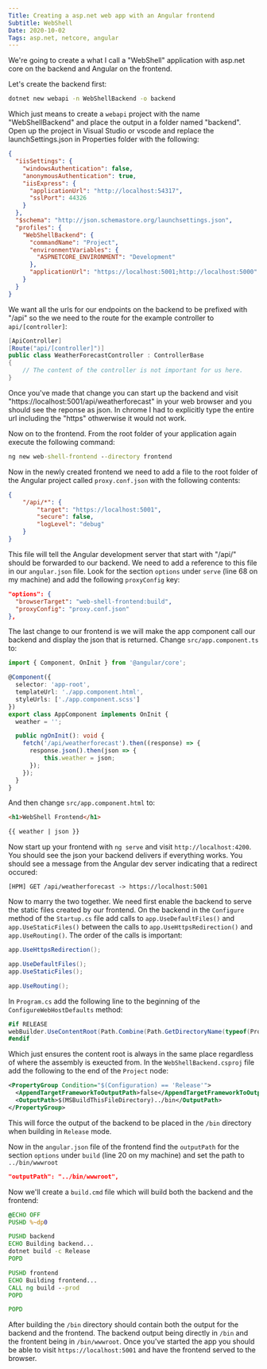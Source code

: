 ```yaml
---
Title: Creating a asp.net web app with an Angular frontend
Subtitle: WebShell
Date: 2020-10-02
Tags: asp.net, netcore, angular
---
```


We're going to create a what I call a "WebShell" application with asp.net core on the backend and Angular on the
frontend.

<!--more-->

Let's create the backend first:

```cmd
dotnet new webapi -n WebShellBackend -o backend
```

Which just means to create a `webapi` project with the name "WebShellBackend" and place the output in a folder named
"backend". Open up the project in Visual Studio or vscode and replace the launchSettings.json in Properties folder with
the following:

```json
{
  "iisSettings": {
    "windowsAuthentication": false,
    "anonymousAuthentication": true,
    "iisExpress": {
      "applicationUrl": "http://localhost:54317",
      "sslPort": 44326
    }
  },
  "$schema": "http://json.schemastore.org/launchsettings.json",
  "profiles": {
    "WebShellBackend": {
      "commandName": "Project",
      "environmentVariables": {
        "ASPNETCORE_ENVIRONMENT": "Development"
      },
      "applicationUrl": "https://localhost:5001;http://localhost:5000"
    }
  }
}
```

We want all the urls for our endpoints on the backend to be prefixed with "/api" so the we need to the route for the
example controller to `api/[controller]`:

```cs
[ApiController]
[Route("api/[controller]")]
public class WeatherForecastController : ControllerBase
{
    // The content of the controller is not important for us here.
}
```

Once you've made that change you can start up the backend and visit "https://localhost:5001/api/weatherforecast" in
your web browser and you should see the reponse as json. In chrome I had to explicitly type the entire url including
the "https" othwerwise it would not work.

Now on to the frontend. From the root folder of your application again execute the following command:

```cmd
ng new web-shell-frontend --directory frontend
```

Now in the newly created frontend we need to add a file to the root folder of the Angular project called
`proxy.conf.json` with the following contents:

```json
{
    "/api/*": {
        "target": "https://localhost:5001",
        "secure": false,
        "logLevel": "debug"
    }
}
```

This file will tell the Angular development server that start with "/api/" should be forwarded to our backend. We need
to add a reference to this file in our `angular.json` file. Look for the section `options` under `serve` (line 68
on my machine) and add the following `proxyConfig` key:

```json
"options": {
  "browserTarget": "web-shell-frontend:build",
  "proxyConfig": "proxy.conf.json"
},
```

The last change to our frontend is we will make the app component call our backend and display the json that is
returned. Change `src/app.component.ts` to:

```ts
import { Component, OnInit } from '@angular/core';

@Component({
  selector: 'app-root',
  templateUrl: './app.component.html',
  styleUrls: ['./app.component.scss']
})
export class AppComponent implements OnInit {
  weather = '';

  public ngOnInit(): void {
    fetch('/api/weatherforecast').then((response) => {
      response.json().then(json => {
          this.weather = json;
      });
    });
  }
}
```

And then change `src/app.component.html` to:

```html
<h1>WebShell Frontend</h1>

{{ weather | json }}
```

Now start up your frontend with `ng serve` and visit `http://localhost:4200`. You should see the json your backend
delivers if everything works. You should see a message from the Angular dev server indicating that a redirect occured:

```
[HPM] GET /api/weatherforecast -> https://localhost:5001
```

Now to marry the two together. We need first enable the backend to serve the static files created by our frontend. On
the backend in the `Configure` method of the `Startup.cs` file add calls to `app.UseDefaultFiles()` and
`app.UseStaticFiles()` between the calls to `app.UseHttpsRedirection()` and `app.UseRouting()`. The order of the calls
is important:

```cs
app.UseHttpsRedirection();

app.UseDefaultFiles();
app.UseStaticFiles();

app.UseRouting();
```

In `Program.cs` add the following line to the beginning of the `ConfigureWebHostDefaults` method:

```cs
#if RELEASE
webBuilder.UseContentRoot(Path.Combine(Path.GetDirectoryName(typeof(Program).Assembly.Location), "wwwroot"));
#endif
```

Which just ensures the content root is always in the same place regardless of where the assembly is exeucted from. In
the `WebShellBackend.csproj` file add the following to the end of the `Project` node:

```xml
<PropertyGroup Condition="$(Configuration) == 'Release'">
  <AppendTargetFrameworkToOutputPath>false</AppendTargetFrameworkToOutputPath>
  <OutputPath>$(MSBuildThisFileDirectory)../bin</OutputPath>
</PropertyGroup>
```

This will force the output of the backend to be placed in the `/bin` directory when building in `Release` mode.

Now in the `angular.json` file of the frontend find the `outputPath` for the section `options` under `build` (line
20 on my machine) and set the path to `../bin/wwwroot`

```json
"outputPath": "../bin/wwwroot",
```

Now we'll create a `build.cmd` file which will build both the backend and the frontend:

```bat
@ECHO OFF
PUSHD %~dp0

PUSHD backend
ECHO Building backend...
dotnet build -c Release
POPD

PUSHD frontend
ECHO Building frontend...
CALL ng build --prod
POPD

POPD
```

After building the `/bin` directory should contain both the output for the backend and the frontend. The backend
output being directly in `/bin` and the frontent being in `/bin/wwwroot`. Once you've started the app you should be
able to visit `https://localhost:5001` and have the frontend served to the browser.

